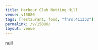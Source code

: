 ```yaml
---
title: Harbour Club Notting Hill
venue: v15080
tags: [restaurant, food, "fhrs:411332"]
permalink: /v/15080/
layout: venue
---
```

null